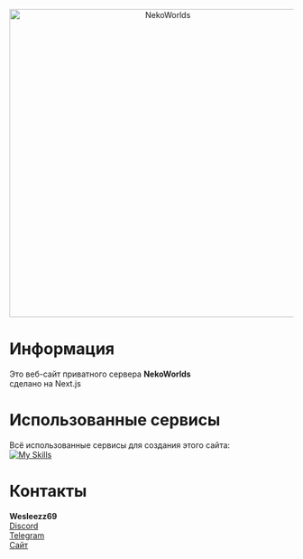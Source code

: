 <div align="center">
	<p>
		<a href="https://nekocorp.gq"><img src="https://i.ibb.co/BzV3rmv/2.png" width="546" alt="NekoWorlds" /></a>
	<p>
</div>

# Информация

Это веб-сайт приватного сервера **NekoWorlds** <br>
сделано на Next.js <br>

# Использованные сервисы

Всё использованные сервисы для создания этого сайта: <br>
[![My Skills](https://skillicons.dev/icons?i=vercel,netlify,tailwind,github,vscode,idea&theme=dark)](https://skillicons.dev)

# Контакты

**Wesleezz69**<br>
[Discord](https://discord.com/users/580079922614108185)<br>
[Telegram](https://t.me/wesleezz)<br>
[Сайт](https://wesleezz.netlify.app)
